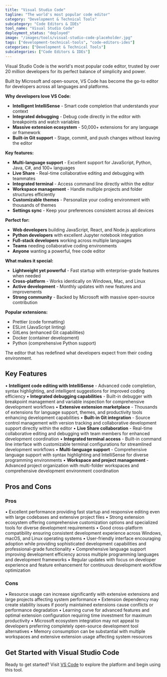 ```yaml
---
title: "Visual Studio Code"
tagline: "The world's most popular code editor"
category: "Development & Technical Tools"
subcategory: "Code Editors & IDEs"
tool_name: "Visual Studio Code"
deployment_status: "deployed"
image: "/images/tools/visual-studio-code-placeholder.jpg"
tags: ["development-technical-tools", "code-editors-ides"]
categories: ["Development & Technical Tools"]
subcategories: ["Code Editors & IDEs"]
---
```

Visual Studio Code is the world's most popular code editor, trusted by over 20 million developers for its perfect balance of simplicity and power.

Built by Microsoft and open-source, VS Code has become the go-to editor for developers across all languages and platforms.

**Why developers love VS Code:**
- **Intelligent IntelliSense** - Smart code completion that understands your context
- **Integrated debugging** - Debug code directly in the editor with breakpoints and watch variables
- **Massive extension ecosystem** - 50,000+ extensions for any language or framework
- **Built-in Git support** - Stage, commit, and push changes without leaving the editor

**Key features:**
- **Multi-language support** - Excellent support for JavaScript, Python, Java, C#, and 100+ languages
- **Live Share** - Real-time collaborative editing and debugging with teammates
- **Integrated terminal** - Access command line directly within the editor
- **Workspace management** - Handle multiple projects and folder structures efficiently
- **Customizable themes** - Personalize your coding environment with thousands of themes
- **Settings sync** - Keep your preferences consistent across all devices

**Perfect for:**
- **Web developers** building JavaScript, React, and Node.js applications
- **Python developers** with excellent Jupyter notebook integration
- **Full-stack developers** working across multiple languages
- **Teams** needing collaborative coding environments
- **Anyone** wanting a powerful, free code editor

**What makes it special:**
- **Lightweight yet powerful** - Fast startup with enterprise-grade features when needed
- **Cross-platform** - Works identically on Windows, Mac, and Linux
- **Active development** - Monthly updates with new features and improvements
- **Strong community** - Backed by Microsoft with massive open-source contribution

**Popular extensions:**
- Prettier (code formatting)
- ESLint (JavaScript linting)
- GitLens (enhanced Git capabilities)
- Docker (container development)
- Python (comprehensive Python support)

The editor that has redefined what developers expect from their coding environment.

## Key Features

• **Intelligent code editing with IntelliSense** - Advanced code completion, syntax highlighting, and intelligent suggestions for improved coding efficiency
• **Integrated debugging capabilities** - Built-in debugger with breakpoint management and variable inspection for comprehensive development workflows
• **Extensive extension marketplace** - Thousands of extensions for language support, themes, and productivity tools enhancing development capabilities
• **Built-in Git integration** - Source control management with version tracking and collaborative development support directly within the editor
• **Live Share collaboration** - Real-time collaborative editing and debugging with team members for enhanced development coordination
• **Integrated terminal access** - Built-in command line interface with customizable terminal configurations for streamlined development workflows
• **Multi-language support** - Comprehensive language support with syntax highlighting and IntelliSense for diverse programming environments
• **Workspace and project management** - Advanced project organization with multi-folder workspaces and comprehensive development environment coordination

## Pros and Cons

### Pros
• Excellent performance providing fast startup and responsive editing even with large codebases and extensive project files
• Strong extension ecosystem offering comprehensive customization options and specialized tools for diverse development requirements
• Good cross-platform compatibility ensuring consistent development experience across Windows, macOS, and Linux operating systems
• User-friendly interface encouraging adoption while providing sophisticated development capabilities and professional-grade functionality
• Comprehensive language support improving development efficiency across multiple programming languages and development frameworks
• Regular updates with focus on developer experience and feature enhancement for continuous development workflow optimization

### Cons
• Resource usage can increase significantly with extensive extensions and large projects affecting system performance
• Extension dependency may create stability issues if poorly maintained extensions cause conflicts or performance degradation
• Learning curve for advanced features and optimal extension configuration requiring time investment for maximum productivity
• Microsoft ecosystem integration may not appeal to developers preferring completely open-source development tool alternatives
• Memory consumption can be substantial with multiple workspaces and extensive extension usage affecting system resources

## Get Started with Visual Studio Code

Ready to get started? Visit [VS Code](https://code.visualstudio.com) to explore the platform and begin using this tool.